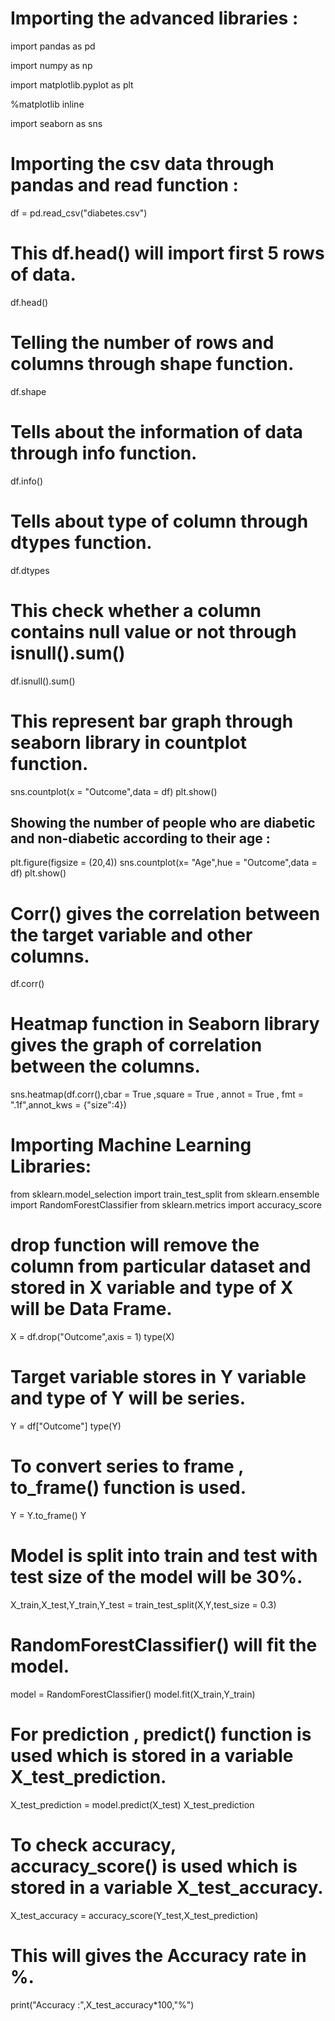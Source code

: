 # Importing the advanced libraries :
import pandas as pd

import numpy as np

import matplotlib.pyplot as plt

%matplotlib inline

import seaborn as sns
# Importing the csv data through pandas and read function :
df = pd.read_csv("diabetes.csv")
# This df.head() will import first 5 rows of data.
df.head()
# Telling the number of rows and columns through shape function.
df.shape
# Tells about the information of data through info function.
df.info()
# Tells about type of column through dtypes function.
df.dtypes
# This check whether a column contains null value or not through isnull().sum()
df.isnull().sum()
# This represent bar graph through seaborn library in countplot function.
sns.countplot(x = "Outcome",data = df)
plt.show()
## Showing the number of people who are diabetic and non-diabetic according to their age :
plt.figure(figsize = (20,4))
sns.countplot(x= "Age",hue = "Outcome",data = df)
plt.show()
# Corr() gives the correlation between the target variable and other columns.
df.corr()
# Heatmap function in Seaborn library  gives the graph of correlation between the columns.
sns.heatmap(df.corr(),cbar = True ,square = True , annot = True , fmt = ".1f",annot_kws = {"size":4})
# Importing Machine Learning Libraries:
from sklearn.model_selection import train_test_split
from sklearn.ensemble import RandomForestClassifier
from sklearn.metrics import accuracy_score
# drop function will remove the column from particular dataset and stored in X  variable and type of X will be Data Frame.
X = df.drop("Outcome",axis = 1)
type(X)
# Target variable stores in Y variable and type of Y will be series.
Y = df["Outcome"]
type(Y)
# To convert series to frame , to_frame() function is used.
Y = Y.to_frame()
Y
# Model is split into train and test with test size of the model will be 30%.
X_train,X_test,Y_train,Y_test = train_test_split(X,Y,test_size = 0.3)
# RandomForestClassifier() will fit the model.
model = RandomForestClassifier()
model.fit(X_train,Y_train)
# For prediction , predict() function is used which is stored in a variable X_test_prediction.
X_test_prediction = model.predict(X_test)
X_test_prediction
# To check accuracy, accuracy_score() is used which is stored in a variable X_test_accuracy.
X_test_accuracy = accuracy_score(Y_test,X_test_prediction)
# This will gives the Accuracy rate in %.
print("Accuracy :",X_test_accuracy*100,"%")
